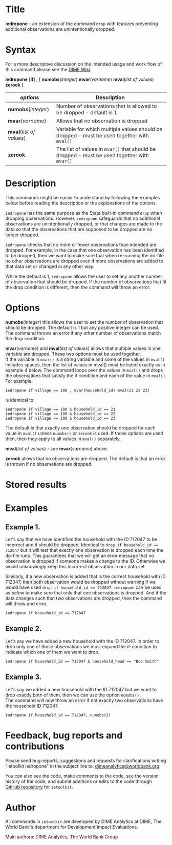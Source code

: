 # Title

__iedropone__ - an extension of the command `drop` with features preventing additional observations are unintentionally dropped.

# Syntax

For a more descriptive discussion on the intended usage and work flow of this command please see the [DIME Wiki](https://dimewiki.worldbank.org/Iedropone).

__iedropone__ [__if__] , [ __**n**umobs__(_integer_) __mvar__(_varname_) __mval__(_list of values_) __zerook__ ]

| _options_ | Description |
|-----------|-------------|
| __**n**umobs__(_integer_) | Number of observations that is allowed to be dropped - default is 1 |
| __mvar__(_varname_) | Allows that no observation is dropped |
| __mval__(_list of values_) | Variable for which multiple values should be dropped - must be used together with `mval()` |
| __zerook__ | The list of values in `mvar()` that should be dropped - must be used together with `mvar()` |

# Description
<!-- Longer description of the intended use of the command and best practices related to the usage -->


This commands might be easier to understand by following the examples below before reading the description or the explanations of the options.

`iedropone` has the same purpose as the Stata built-in command `drop` when dropping observations.
However, `iedropone` safeguards that no additional observations are unintentionally dropped,
or that changes are made to the data so that the observations that are supposed to be dropped are no longer dropped.

`iedropone` checks that no more or fewer observations than intended are dropped.
For example, in the case that one observation has been identified to be dropped,
then we want to make sure that when re-running the do-file no other observations are dropped
even if more observations are added to that data set or changed in any other way.

While the default is 1,
`iedropone` allows the user to set any another number of observation that should be dropped.
If the number of observations that fit the drop condition is different,
then the command will throw an error.

# Options

__**n**umobs__(_integer_) this allows the user to set the number of observation that should be dropped.
The default is 1 but any positive integer can be used.
The command throws an error if any other number of observations match the drop condition.

__mvar__(_varname_) and __mval__(_list of values_) allows that multiple values in one variable are dropped.
These two options must be used together.  
If the variable in `mvar()` is a string variable
and some of the values in `mval()` includes spaces,
then the list of values in mval() must be listed exactly as in example 4 below.
The command loops over the values in `mval()`
and drops the observations that satisfy the if condition and each of the value in `mval()`.
For example:

```
iedropone if village == 100 , mvar(household_id) mval(21 22 23)
```

is identical to:

```
iedropone if village == 100 & household_id == 21
iedropone if village == 100 & household_id == 22
iedropone if village == 100 & household_id == 23
```

The default is that exactly one observation should be dropped for each value in `mval()`
unless `numobs()` or `zerook` is used.
If those options are used then, then they apply to all values in `mval()` separately.

__mval__(_list of values_) - see __mvar__(_varname_) above.

__zerook__ allows that no observations are dropped.
The default is that an error is thrown if no observations are dropped.

# Stored results
<!-- Document all results this command returns as either r-class, e-class or s-class macros -->

# Examples


## Example 1.

Let's say that we have identified the household with the ID 712047 to be incorrect and it should be dropped.
Identical to `drop if household_id == 712047` but it will test that
exactly one observation is dropped each time the do-file runs.
This guarantees that we will get an error message that
no observation is dropped if someone makes a change to the ID.
Otherwise we would unknowingly keep this incorrect observation in our data set.

Similarly, if a new observation is added that is the correct household with ID 712047,
then both observation would be dropped without warning if we would have used `drop if household_id == 712047`.
`iedropone` can be used as below to make sure that only that one observations is dropped.
And if the data changes such that two observations are dropped,
then the command will throw and error.

```
iedropone if household_id == 712047
```

## Example 2.

Let's say we have added a new household with the ID 712047.
In order to drop only one of those observations we must expand
the if-condition to indicate which one of them we want to drop.

```
iedropone if household_id == 712047 & household_head == "Bob Smith"
```

## Example 3.

Let's say we added a new household with the ID 712047 but we want to drop exactly both of them,
then we can use the option `numobs()`.  
The command will now throw an error if not exactly
two observations have the household ID 712047.

```
iedropone if household_id == 712047, numobs(2)
```

# Feedback, bug reports and contributions

Please send bug-reports, suggestions and requests for clarifications
writing "ietoolkit iedropone" in the subject line to: dimeanalytics@worldbank.org

You can also see the code, make comments to the code, see the version
history of the code, and submit additions or edits to the code through [GitHub repository](https://github.com/worldbank/ietoolkit) for `ietoolkit`.

# Author

All commands in `ietoolkit` are developed by DIME Analytics at DIME, The World Bank's department for Development Impact Evaluations.

Main authors: DIME Analytics, The World Bank Group
